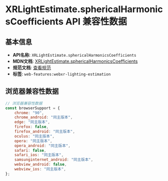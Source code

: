 # XRLightEstimate.sphericalHarmonicsCoefficients API 兼容性数据

## 基本信息

- **API名称**: `XRLightEstimate.sphericalHarmonicsCoefficients`
- **MDN文档**: [XRLightEstimate.sphericalHarmonicsCoefficients](https://developer.mozilla.org/docs/Web/API/XRLightEstimate/sphericalHarmonicsCoefficients)
- **规范文档**: [查看规范](https://immersive-web.github.io/lighting-estimation/#dom-xrlightestimate-sphericalharmonicscoefficients)
- **标签**: `web-features:webxr-lighting-estimation`

## 浏览器兼容性数据

```javascript
// 浏览器兼容性数据
const browserSupport = {
    chrome: "90",
    chrome_android: "同主版本",
    edge: "同主版本",
    firefox: false,
    firefox_android: "同主版本",
    oculus: "同主版本",
    opera: "同主版本",
    opera_android: "同主版本",
    safari: false,
    safari_ios: "同主版本",
    samsunginternet_android: "同主版本",
    webview_android: false,
    webview_ios: "同主版本",
};

```

